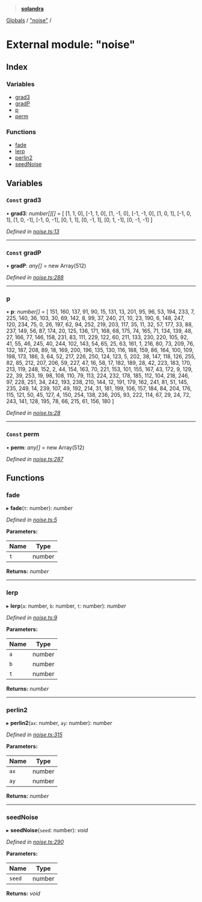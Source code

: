 > **[solandra](../README.md)**

[Globals](../README.md) / ["noise"](_noise_.md) /

# External module: "noise"

## Index

### Variables

* [grad3](_noise_.md#const-grad3)
* [gradP](_noise_.md#const-gradp)
* [p](_noise_.md#p)
* [perm](_noise_.md#const-perm)

### Functions

* [fade](_noise_.md#fade)
* [lerp](_noise_.md#lerp)
* [perlin2](_noise_.md#perlin2)
* [seedNoise](_noise_.md#seednoise)

## Variables

### `Const` grad3

• **grad3**: *number[][]* =  [
  [1, 1, 0],
  [-1, 1, 0],
  [1, -1, 0],
  [-1, -1, 0],
  [1, 0, 1],
  [-1, 0, 1],
  [1, 0, -1],
  [-1, 0, -1],
  [0, 1, 1],
  [0, -1, 1],
  [0, 1, -1],
  [0, -1, -1]
]

*Defined in [noise.ts:13](https://github.com/jamesporter/solandra/blob/0b8a323/src/lib/noise.ts#L13)*

___

### `Const` gradP

• **gradP**: *any[]* =  new Array(512)

*Defined in [noise.ts:288](https://github.com/jamesporter/solandra/blob/0b8a323/src/lib/noise.ts#L288)*

___

###  p

• **p**: *number[]* =  [
  151,
  160,
  137,
  91,
  90,
  15,
  131,
  13,
  201,
  95,
  96,
  53,
  194,
  233,
  7,
  225,
  140,
  36,
  103,
  30,
  69,
  142,
  8,
  99,
  37,
  240,
  21,
  10,
  23,
  190,
  6,
  148,
  247,
  120,
  234,
  75,
  0,
  26,
  197,
  62,
  94,
  252,
  219,
  203,
  117,
  35,
  11,
  32,
  57,
  177,
  33,
  88,
  237,
  149,
  56,
  87,
  174,
  20,
  125,
  136,
  171,
  168,
  68,
  175,
  74,
  165,
  71,
  134,
  139,
  48,
  27,
  166,
  77,
  146,
  158,
  231,
  83,
  111,
  229,
  122,
  60,
  211,
  133,
  230,
  220,
  105,
  92,
  41,
  55,
  46,
  245,
  40,
  244,
  102,
  143,
  54,
  65,
  25,
  63,
  161,
  1,
  216,
  80,
  73,
  209,
  76,
  132,
  187,
  208,
  89,
  18,
  169,
  200,
  196,
  135,
  130,
  116,
  188,
  159,
  86,
  164,
  100,
  109,
  198,
  173,
  186,
  3,
  64,
  52,
  217,
  226,
  250,
  124,
  123,
  5,
  202,
  38,
  147,
  118,
  126,
  255,
  82,
  85,
  212,
  207,
  206,
  59,
  227,
  47,
  16,
  58,
  17,
  182,
  189,
  28,
  42,
  223,
  183,
  170,
  213,
  119,
  248,
  152,
  2,
  44,
  154,
  163,
  70,
  221,
  153,
  101,
  155,
  167,
  43,
  172,
  9,
  129,
  22,
  39,
  253,
  19,
  98,
  108,
  110,
  79,
  113,
  224,
  232,
  178,
  185,
  112,
  104,
  218,
  246,
  97,
  228,
  251,
  34,
  242,
  193,
  238,
  210,
  144,
  12,
  191,
  179,
  162,
  241,
  81,
  51,
  145,
  235,
  249,
  14,
  239,
  107,
  49,
  192,
  214,
  31,
  181,
  199,
  106,
  157,
  184,
  84,
  204,
  176,
  115,
  121,
  50,
  45,
  127,
  4,
  150,
  254,
  138,
  236,
  205,
  93,
  222,
  114,
  67,
  29,
  24,
  72,
  243,
  141,
  128,
  195,
  78,
  66,
  215,
  61,
  156,
  180
]

*Defined in [noise.ts:28](https://github.com/jamesporter/solandra/blob/0b8a323/src/lib/noise.ts#L28)*

___

### `Const` perm

• **perm**: *any[]* =  new Array(512)

*Defined in [noise.ts:287](https://github.com/jamesporter/solandra/blob/0b8a323/src/lib/noise.ts#L287)*

## Functions

###  fade

▸ **fade**(`t`: number): *number*

*Defined in [noise.ts:5](https://github.com/jamesporter/solandra/blob/0b8a323/src/lib/noise.ts#L5)*

**Parameters:**

Name | Type |
------ | ------ |
`t` | number |

**Returns:** *number*

___

###  lerp

▸ **lerp**(`a`: number, `b`: number, `t`: number): *number*

*Defined in [noise.ts:9](https://github.com/jamesporter/solandra/blob/0b8a323/src/lib/noise.ts#L9)*

**Parameters:**

Name | Type |
------ | ------ |
`a` | number |
`b` | number |
`t` | number |

**Returns:** *number*

___

###  perlin2

▸ **perlin2**(`ax`: number, `ay`: number): *number*

*Defined in [noise.ts:315](https://github.com/jamesporter/solandra/blob/0b8a323/src/lib/noise.ts#L315)*

**Parameters:**

Name | Type |
------ | ------ |
`ax` | number |
`ay` | number |

**Returns:** *number*

___

###  seedNoise

▸ **seedNoise**(`seed`: number): *void*

*Defined in [noise.ts:290](https://github.com/jamesporter/solandra/blob/0b8a323/src/lib/noise.ts#L290)*

**Parameters:**

Name | Type |
------ | ------ |
`seed` | number |

**Returns:** *void*